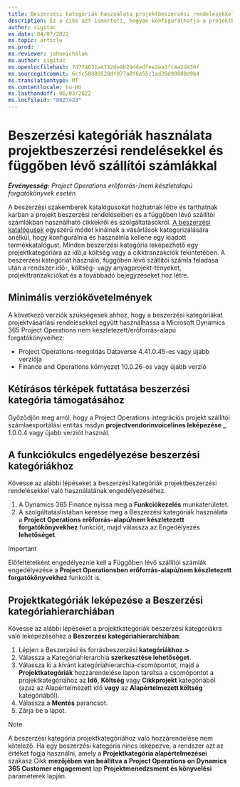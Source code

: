 ```yaml
---
title: Beszerzési kategóriák használata projektbeszerzési rendelésekkel és függőben lévő szállítói számlákkal
description: Ez a cikk azt ismerteti, hogyan konfigurálhatja a projektbeszerzési rendelésekkel és a függőben lévő szállítói számlákkal használható beszerzési kategóriákat.
author: sigitac
ms.date: 04/07/2022
ms.topic: article
ms.prod: ''
ms.reviewer: johnmichalak
ms.author: sigitac
ms.openlocfilehash: 7d774631a4712de9b29ddedfee2ea3fc4a2d436f
ms.sourcegitcommit: 6cfc50d89528df977a8f6a55c1ad39d99800d9b4
ms.translationtype: MT
ms.contentlocale: hu-HU
ms.lasthandoff: 06/03/2022
ms.locfileid: "8927423"
---
```

# <a name="use-procurement-categories-with-project-purchase-orders-and-pending-vendor-invoices"></a>Beszerzési kategóriák használata projektbeszerzési rendelésekkel és függőben lévő szállítói számlákkal

_**Érvényesség:** Project Operations erőforrás-/nem készletalapú forgatókönyvek esetén_

A beszerzési szakemberek katalógusokat hozhatnak létre és tarthatnak karban a projekt beszerzési rendeléseiben és a függőben lévő szállítói számlákban használható cikkekről és szolgáltatásokról. [A beszerzési katalógusok](/dynamics365/supply-chain/procurement/procurement-catalogs) egyszerű módot kínálnak a vásárlások kategorizálására anélkül, hogy konfigurálnia és használnia kellene egy kiadott termékkatalógust. Minden beszerzési kategória leképezhető egy projektkategóriára az idő,a költség vagy a cikktranzakciók tekintetében. A beszerzési kategóriát használó, függőben lévő szállítói számla feladása után a rendszer idő-, költség- vagy anyagprojekt-tényeket, projekttranzakciókat és a továbbadó bejegyzéseket hoz létre.

## <a name="minimum-version-requirements"></a>Minimális verziókövetelmények

A következő verziók szükségesek ahhoz, hogy a beszerzési kategóriákat projektvásárlási rendelésekkel együtt használhassa a Microsoft Dynamics 365 Project Operations nem készletezett/erőforrás-alapú forgatókönyveihez:

- Project Operations-megoldás Dataverse 4.41.0.45-es vagy újabb verziója
- Finance and Operations környezet 10.0.26-os vagy újabb verzió

## <a name="run-dual-write-maps-for-procurement-category-support"></a>Kétírásos térképek futtatása beszerzési kategória támogatásához

Győződjön meg arról, hogy a Project Operations integrációs projekt szállítói számlaexportálási entitás msdyn **projectvendorinvoicelines leképezése \_** 1.0.0.4 vagy újabb verziót használ.

## <a name="enable-the-feature-key-for-procurement-categories"></a>A funkciókulcs engedélyezése beszerzési kategóriákhoz

Kövesse az alábbi lépéseket a beszerzési kategóriák projektbeszerzési rendelésekkel való használatának engedélyezéséhez.

1. A Dynamics 365 Finance nyissa meg a **Funkciókezelés** munkaterületet.
1. A szolgáltatáslistában keresse meg a Beszerzési kategóriák használata a **Project Operations erőforrás-alapú/nem készletezett forgatókönyvekhez** funkciót, majd válassza az Engedélyezés **lehetőséget**.

> [!IMPORTANT]
> Előfeltételként engedélyeznie kell a Függőben lévő szállítói számlák engedélyezése a **Project Operationsben erőforrás-alapú/nem készletezett forgatókönyvekhez** funkciót is.

## <a name="map-project-categories-in-the-procurement-category-hierarchy"></a>Projektkategóriák leképezése a Beszerzési kategóriahierarchiában

Kövesse az alábbi lépéseket a projektkategóriák beszerzési kategóriákra való leképezéséhez a **Beszerzési kategóriahierarchiában**:

1. Lépjen a Beszerzési és forrásbeszerzési **kategóriákhoz.\>**
1. Válassza a Kategóriahierarchia **szerkesztése lehetőséget**.
1. Válassza ki a kívánt kategóriahierarchia-csomópontot, majd a **Projektkategóriák** hozzárendelése lapon társítsa a csomópontot a projektkategóriához az **Idő**, **Költség** vagy **Cikkprojekt** kategóriából (azaz az Alapértelmezett idő **vagy** az **Alapértelmezett költség** kategóriából).
1. Válassza a **Mentés** parancsot.
1. Zárja be a lapot.

> [!NOTE]
> A beszerzési kategória projektkategóriához való hozzárendelése nem kötelező. Ha egy beszerzési kategória nincs leképezve, a rendszer azt az értéket fogja használni, amely a **Projektkategória alapértelmezései** szakasz Cikk **mezőjében van beállítva a** **Project Operations on Dynamics 365 Customer engagement** lap **Projektmenedzsment és könyvelési** paraméterek lapján.
